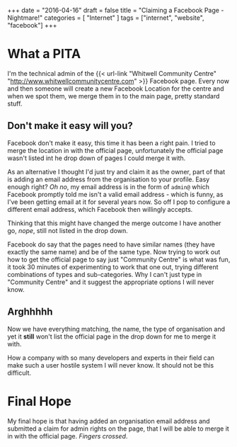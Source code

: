 +++
date = "2016-04-16"
draft = false
title = "Claiming a Facebook Page - Nightmare!"
categories = [ "Internet" ]
tags = ["internet", "website", "facebook"]
+++

# What a PITA
I'm the technical admin of the {{< url-link "Whitwell Community Centre" "http://www.whitwellcommunitycentre.com" >}} Facebook page.  Every now and then someone will create a new Facebook Location for the centre and when we spot them, we merge them in to the main page, pretty standard stuff.

## Don't make it easy will you?
Facebook don't make it easy, this time it has been a right pain.  I tried to merge the location in with the official page, unfortunately the official page wasn't listed int he drop down of pages I could merge it with.

As an alternative I thought I'd just try and claim it as the owner, part of that is adding an email address from the organisation to your profile.  Easy enough right? *Oh no*, my email address is in the form of `admin@` which Facebook promptly told me isn't a valid email address - which is funny, as I've been getting email at it for several years now.  So off I pop to configure a different email address, which Facebook then willingly accepts.

Thinking that this might have changed the merge outcome I have another go, *nope*, still not listed in the drop down.

Facebook do say that the pages need to have similar names (they have exactly the same name) and be of the same type.  Now trying to work out how to get the official page to say just "Community Centre" is what was fun, it took 30 minutes of experimenting to work that one out, trying different combinations of types and sub-categories. Why I can't just type in "Community Centre" and it suggest the appropriate options I will never know. 

## Arghhhhh
Now we have everything matching, the name, the type of organisation and yet it **still** won't list the official page in the drop down for me to merge it with.

How a company with so many developers and experts in their field can make such a user hostile system I will never know. It should not be this difficult. 

# Final Hope
My final hope is that having added an organisation email address and submitted a claim for admin rights on the page, that I will be able to merge it in with the official page.  *Fingers crossed*.